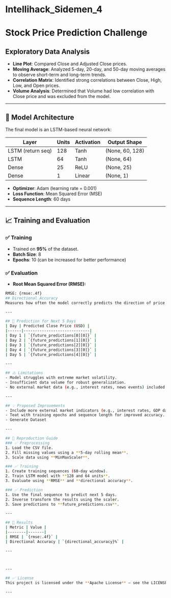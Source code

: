 # Intellihack_Sidemen_4

# Stock Price Prediction Challenge

## Exploratory Data Analysis

- **Line Plot**: Compared Close and Adjusted Close prices.  
- **Moving Average**: Analyzed 5-day, 20-day, and 50-day moving averages to observe short-term and long-term trends.  
- **Correlation Matrix**: Identified strong correlations between Close, High, Low, and Open prices.  
- **Volume Analysis**: Determined that Volume had low correlation with Close price and was excluded from the model.  

---

## 🧠 Model Architecture
The final model is an LSTM-based neural network:

| Layer | Units | Activation | Output Shape |
|-------|-------|------------|--------------|
| LSTM (return seq) | 128 | Tanh | (None, 60, 128) |
| LSTM | 64 | Tanh | (None, 64) |
| Dense | 25 | ReLU | (None, 25) |
| Dense | 1 | Linear | (None, 1) |

- **Optimizer**: Adam (learning rate = 0.001)  
- **Loss Function**: Mean Squared Error (MSE)  
- **Sequence Length**: 60 days  

---

## 📈 Training and Evaluation
### ✅ Training
- Trained on **95%** of the dataset.  
- **Batch Size**: 8  
- **Epochs**: 10 (can be increased for better performance)  

### ✅ Evaluation
- **Root Mean Squared Error (RMSE):**  
```bash
RMSE: {rmse:.4f}
## Directional Accuracy
Measures how often the model correctly predicts the direction of price movement.

---

## 📅 Prediction for Next 5 Days
| Day | Predicted Close Price (USD) |
|------|-----------------------------|
| Day 1 | `{future_predictions[0][0]}` |
| Day 2 | `{future_predictions[1][0]}` |
| Day 3 | `{future_predictions[2][0]}` |
| Day 4 | `{future_predictions[3][0]}` |
| Day 5 | `{future_predictions[4][0]}` |

---

## ⚠️ Limitations
- Model struggles with extreme market volatility.  
- Insufficient data volume for robust generalization.  
- No external market data (e.g., interest rates, news events) included in the model.  

---

## 💡 Proposed Improvements
- Include more external market indicators (e.g., interest rates, GDP data).  
- Teat with training epochs and sequence length for improved accuracy. 
- Generate Dataset

---

## 📜 Reproduction Guide
### ✅ Preprocessing
1. Load the CSV file.  
2. Fill missing values using a **5-day rolling mean**.  
3. Scale data using **MinMaxScaler**.  

### ✅ Training
1. Create training sequences (60-day window).  
2. Train LSTM model with **128 and 64 units**.  
3. Evaluate using **RMSE** and **directional accuracy**.  

### ✅ Prediction
1. Use the final sequence to predict next 5 days.  
2. Inverse transform the results using the scaler.  
3. Save predictions to **future_predictions.csv**.  

---

## 📄 Results
| Metric | Value |
|--------|-------|
| RMSE | `{rmse:.4f}` |
| Directional Accuracy | `{directional_accuracy}%` |

---



---

## ✅ License
This project is licensed under the **Apache License** – see the LICENSE file for details.

---
